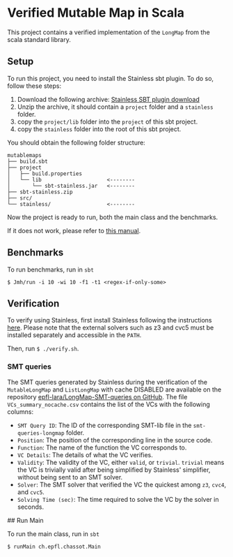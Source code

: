 # Verified Mutable Map in Scala

This project contains a verified implementation of the `LongMap` from the scala standard library.

## Setup

To run this project, you need to install the Stainless sbt plugin. To do so, follow these steps:

1. Download the following archive: [Stainless SBT plugin download]("https://github.com/epfl-lara/stainless/releases/download/v0.9.8.2/sbt-stainless.zip")
2. Unzip the archive, it should contain a `project` folder and a `stainless` folder.
3. copy the `project/lib` folder into the `project` of this sbt project.
4. copy the `stainless` folder into the root of this sbt project.

You should obtain the following folder structure:

```
mutablemaps
├── build.sbt
├── project
│   ├── build.properties
│   └── lib                     <--------
│       └── sbt-stainless.jar   <--------
├── sbt-stainless.zip
├── src/
└── stainless/                  <--------
```

Now the project is ready to run, both the main class and the benchmarks.

If it does not work, please refer to [this manual]("https://epfl-lara.github.io/stainless/installation.html#usage-within-an-existing-project").

## Benchmarks

To run benchmarks, run in `sbt`

```$ Jmh/run -i 10 -wi 10 -f1 -t1 <regex-if-only-some>```

## Verification

To verify using Stainless, first install Stainless following the instructions [here]("github.com/epfl-lara/stainless"). Please note that the external solvers such as z3 and cvc5 must be installed separately and accessible in the `PATH`.

Then, run `$ ./verify.sh`.

### SMT queries

The SMT queries generated by Stainless during the verification of the `MutableLongMap` and `ListLongMap` with cache DISABLED are available on the repository [epfl-lara/LongMap-SMT-queries on GitHub]("https://github.com/epfl-lara/LongMap-SMT-queries"). The file `VCs_summary_nocache.csv` contains the list of the VCs with the following columns:

- `SMT Query ID`: The ID of the corresponding SMT-lib file in the `smt-queries-longmap` folder.
- `Position`: The position of the corresponding line in the source code.
- `Function`: The name of the function the VC corresponds to.
- `VC Details`: The details of what the VC verifies.
- `Validity`: The validity of the VC, either `valid`, or `trivial`. `trivial` means the VC is trivially valid after being simplified by Stainless' simplifier, without being sent to an SMT solver.
- `Solver`: The SMT solver that verified the VC the quickest among `z3`, `cvc4`, and `cvc5`.
- `Solving Time (sec)`: The time required to solve the VC by the solver in seconds.


## Run Main

To run the main class, run in `sbt`

```$ runMain ch.epfl.chassot.Main```